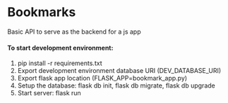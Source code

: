 # Bookmarks

Basic API to serve as the backend for a js app

#### To start development environment:
1. pip install -r requirements.txt
2. Export development environment database URI (DEV_DATABASE_URI)
3. Export flask app location (FLASK_APP=bookmark_app.py)
4. Setup the database: flask db init, flask db migrate, flask db upgrade
5. Start server: flask run
